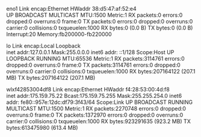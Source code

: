 eno1      Link encap:Ethernet  HWaddr 38:d5:47:af:52:e4  
          UP BROADCAST MULTICAST  MTU:1500  Metric:1
          RX packets:0 errors:0 dropped:0 overruns:0 frame:0
          TX packets:0 errors:0 dropped:0 overruns:0 carrier:0
          collisions:0 txqueuelen:1000 
          RX bytes:0 (0.0 B)  TX bytes:0 (0.0 B)
          Interrupt:20 Memory:fb200000-fb220000 

lo        Link encap:Local Loopback  
          inet addr:127.0.0.1  Mask:255.0.0.0
          inet6 addr: ::1/128 Scope:Host
          UP LOOPBACK RUNNING  MTU:65536  Metric:1
          RX packets:3114761 errors:0 dropped:0 overruns:0 frame:0
          TX packets:3114761 errors:0 dropped:0 overruns:0 carrier:0
          collisions:0 txqueuelen:1000 
          RX bytes:207164122 (207.1 MB)  TX bytes:207164122 (207.1 MB)

wlxf42853004df8 Link encap:Ethernet  HWaddr f4:28:53:00:4d:f8  
          inet addr:175.159.75.22  Bcast:175.159.75.255  Mask:255.255.254.0
          inet6 addr: fe80::957e:12dc:df79:3f43/64 Scope:Link
          UP BROADCAST RUNNING MULTICAST  MTU:1500  Metric:1
          RX packets:2270748 errors:0 dropped:0 overruns:0 frame:0
          TX packets:1372970 errors:0 dropped:0 overruns:0 carrier:0
          collisions:0 txqueuelen:1000 
          RX bytes:923291635 (923.2 MB)  TX bytes:613475980 (613.4 MB)

